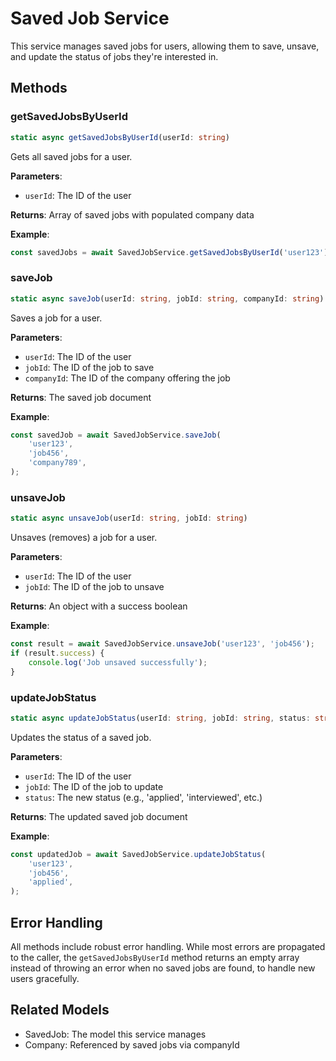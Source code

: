 # Saved Job Service

This service manages saved jobs for users, allowing them to save, unsave, and update the status of jobs they're interested in.

## Methods

### getSavedJobsByUserId

```typescript
static async getSavedJobsByUserId(userId: string)
```

Gets all saved jobs for a user.

**Parameters**:

- `userId`: The ID of the user

**Returns**: Array of saved jobs with populated company data

**Example**:

```typescript
const savedJobs = await SavedJobService.getSavedJobsByUserId('user123');
```

### saveJob

```typescript
static async saveJob(userId: string, jobId: string, companyId: string)
```

Saves a job for a user.

**Parameters**:

- `userId`: The ID of the user
- `jobId`: The ID of the job to save
- `companyId`: The ID of the company offering the job

**Returns**: The saved job document

**Example**:

```typescript
const savedJob = await SavedJobService.saveJob(
	'user123',
	'job456',
	'company789',
);
```

### unsaveJob

```typescript
static async unsaveJob(userId: string, jobId: string)
```

Unsaves (removes) a job for a user.

**Parameters**:

- `userId`: The ID of the user
- `jobId`: The ID of the job to unsave

**Returns**: An object with a success boolean

**Example**:

```typescript
const result = await SavedJobService.unsaveJob('user123', 'job456');
if (result.success) {
	console.log('Job unsaved successfully');
}
```

### updateJobStatus

```typescript
static async updateJobStatus(userId: string, jobId: string, status: string)
```

Updates the status of a saved job.

**Parameters**:

- `userId`: The ID of the user
- `jobId`: The ID of the job to update
- `status`: The new status (e.g., 'applied', 'interviewed', etc.)

**Returns**: The updated saved job document

**Example**:

```typescript
const updatedJob = await SavedJobService.updateJobStatus(
	'user123',
	'job456',
	'applied',
);
```

## Error Handling

All methods include robust error handling. While most errors are propagated to the caller, the `getSavedJobsByUserId` method returns an empty array instead of throwing an error when no saved jobs are found, to handle new users gracefully.

## Related Models

- SavedJob: The model this service manages
- Company: Referenced by saved jobs via companyId
